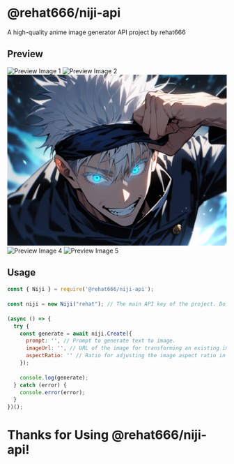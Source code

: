 # @rehat666/niji-api

A high-quality anime image generator API project by rehat666

## Preview

![Preview Image 1](./images/image_1.png)
![Preview Image 2](./images/image_2.png)
![Preview Image 3](./images/image_3.png)
![Preview Image 4](./images/image_4.png)
![Preview Image 5](./images/image_5.png)

## Usage

```javascript
const { Niji } = require('@rehat666/niji-api');

const niji = new Niji("rehat"); // The main API key of the project. Do not change it!

(async () => {
  try {
    const generate = await niji.Create({
      prompt: '', // Prompt to generate text to image.
      imageUrl: '', // URL of the image for transforming an existing image with prompt.
      aspectRatio: '' // Ratio for adjusting the image aspect ratio in text to image. Not recommended for transforming existing images.
    });

    console.log(generate);
  } catch (error) {
    console.error(error);
  }
})();
```
# Thanks for Using @rehat666/niji-api!
